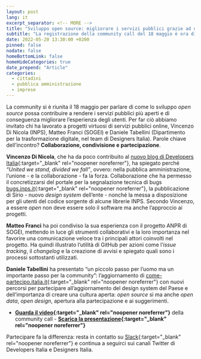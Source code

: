 ```yaml
---
layout: post
lang: it
excerpt_separator: <!-- MORE -->
title: "Sviluppo open source: migliorare i servizi pubblici grazie ad un approccio collaborativo"
subtitle: "La registrazione della community call del 18 maggio è ora disponibile. Leggi la notizia e guarda il video"
date: 2022-05-20 13:30:00 +0200
pinned: false
nodate: false
homeBottomLink: false
homeHideCategories: true
date_prepend: "Article"
categories:
  - cittadini
  - pubblica amministrazione
  - imprese
---
```


<!-- MORE -->
La community si è riunita il 18 maggio per parlare di come lo sviluppo *open
source* possa contribuire a rendere i servizi pubblici più aperti e di
conseguenza migliorare l’esperienza degli utenti. Per far ciò abbiamo invitato
chi ha lavorato a progetti virtuosi di servizi pubblici online, Vincenzo Di
Nicola (INPS), Matteo Franci (SOGEI) e Daniele Tabellini (Dipartimento per la
trasformazione digitale, nel team di Designers Italia). Parole chiave
dell’incontro? **Collaborazione, condivisione e partecipazione**.

**Vincenzo Di Nicola**, che ha da poco contribuito al [nuovo blog di Developers
Italia](https://medium.com/developers-italia){:target="_blank" rel="noopener
noreferrer"}, ha spiegato perché *“United we stand, divided we fall”*, ovvero:
nella pubblica amministrazione, l’unione - e la collaborazione - fa la forza.
Collaborazione che ha permesso il concretizzarsi del portale per la
segnalazione tecnica di bugs
[bugs.inps.it](http://bugs.inps.it){:target="_blank" rel="noopener
noreferrer"}, la pubblicazione di Sirio - nuovo *design system* dell’ente -
nonché la messa a disposizione per gli utenti del codice sorgente di alcune
librerie INPS. Secondo Vincenzo, a essere *open* non deve essere solo il
software ma anche l’approccio ai progetti.

**Matteo Franci** ha poi condiviso la sua esperienza con il progetto ANPR di
SOGEI, mettendo in luce gli strumenti collaborativi e la loro importanza nel
favorire una comunicazione veloce tra i principali attori coinvolti nel
progetto. Ha quindi illustrato l’utilità di GitHub per azioni come l’*issue
tracking*, il *changelog* e la creazione di avvisi e spiegato quali sono i
processi sottostanti utilizzati.

**Daniele Tabellini** ha presentato “un piccolo passo per l’uomo ma un
importante passo per la community”: l’aggiornamento di
[come-partecipo.italia.it](https://come-partecipo.italia.it){:target="_blank"
rel="noopener noreferrer"} con nuovi percorsi per partecipare all’aggiornamento
del design system del Paese e dell’importanza di creare una cultura aperta:
*open source* sì ma anche *open data*, *open design*, apertura alla
partecipazione e ai suggerimenti.

- **[Guarda il
video](https://www.youtube.com/watch?v=cWUzfFVB7lY){:target="_blank"
rel="noopener noreferrer"}** della community call - **[Scarica la
presentazione](https://developers.italia.it/assets/images/posts/2022-05-20/18_05_22_Community_Call.pdf){:target="_blank"
rel="noopener noreferrer"}**

Partecipare fa la differenza: resta in contatto su
[Slack](https://slack.developers.italia.it/){:target="_blank" rel="noopener
noreferrer"} e continua a seguirci sui canali Twitter di Developers Italia e
Designers Italia.
